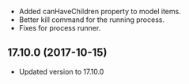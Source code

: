 - Added canHaveChildren property to model items.
- Better kill command for the running process.
- Fixes for process runner.

## 17.10.0 (2017-10-15) 

- Updated version to 17.10.0
